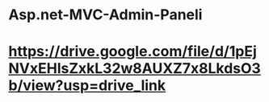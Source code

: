 # Asp.net-MVC-Admin-Paneli
# https://drive.google.com/file/d/1pEjNVxEHlsZxkL32w8AUXZ7x8LkdsO3b/view?usp=drive_link
